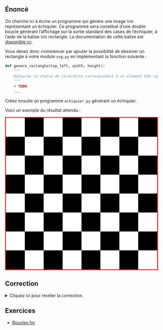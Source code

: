 ## Énoncé

On cherche ici à écrire un programme qui génère une image `SVG` représentant un échiquier.
Ce programme sera constitué d’une double boucle générant l’affichage sur la sortie standard des cases de l’échiquier, à l’aide de la balise `SVG` rectangle.
La documentation de cette balise est [disponible ici](https://www.w3schools.com/graphics/svg_rect.asp).

Vous devez donc commencer par ajouter la possibilité de dessiner un rectangle à votre module `svg.py` en implémentant la fonction suivante :

```python
def genere_rectangle(top_left, width, height):
    """
    Retourne la chaîne de caractères correspondant à un élément SVG représentant un rectangle.
    """
    # TODO
    ...
```

Créez ensuite un programme `echiquier.py` générant un échiquier.

Voici un exemple du résultat attendu :

![echiquier](echiquier.svg)

## Correction
<details markdown="1">
<summary>Cliquez ici pour révéler la correction.</summary>
Voici le code de correction pour la fonction du module `svg` générant un rectangle :

```python
def genere_rectangle(top_left, width, height):
    """
    Retourne la chaîne de caractères correspondant à un élément SVG représentant un rectangle.
    """
    # Les parenthèses permettent sont là seulement pour couper
    # la ligne en deux pour qu'elle ne soit pas trop longue
    return (
        f'<rect x="{top_left.x}" y="{top_left.y}" '
        f'width="{width}" height="{height}" />'
    )
```

Et voici le code de correction du programme principal `echiquier.py`:

```python
#!/usr/bin/env python3
"""Dessin d'un échiquier en SVG."""
import svg

# On définit la taille de notre image
BORDER_WIDTH = 2  # Doit être un multiple de 2
TAILLE_ECHIQUIER = 400  # Doit être un multiple de 8
TAILLE_CASE = TAILLE_ECHIQUIER // 8


def main():
    """Point d'entrée du programme."""
    # On démarre l'image SVG
    print(svg.genere_balise_debut_image(404, 404))

    # On commence par tout colorier en blanc
    # sinon l’image sera transparente
    # On ajoute un bord rouge
    # Le bord d'épaisseur 2 est dessiné 1 pixel à gauche et 1 pixel à droite du
    # point donné, donc on divise par 2 la taille du bord.
    print(svg.genere_balise_debut_groupe("red", "white", BORDER_WIDTH))
    print(
        svg.genere_rectangle(
            svg.Point(BORDER_WIDTH // 2, BORDER_WIDTH // 2),
            TAILLE_ECHIQUIER + BORDER_WIDTH,
            TAILLE_ECHIQUIER + BORDER_WIDTH,
        )
    )
    print(svg.genere_balise_fin_groupe())

    # Puis on ajoute des carrés noirs par-dessus
    print(svg.genere_balise_debut_groupe("none", "black", 0))
    for ligne in range(8):
        for colonne in range(8):
            if (ligne + colonne) % 2:
                top_left_x = colonne * TAILLE_CASE + BORDER_WIDTH
                top_left_y = ligne * TAILLE_CASE + BORDER_WIDTH
                print(
                    svg.genere_rectangle(
                        svg.Point(top_left_x, top_left_y), TAILLE_CASE, TAILLE_CASE
                    )
                )
    print(svg.genere_balise_fin_groupe())

    # On termine l'image SVG
    print(svg.genere_balise_fin_image())


if __name__ == "__main__":
    main()
```
</details>

## Exercices

- [Boucles for](/2-iterations/travaux-pratiques/05-convertisseur/exercices/01-boucles-for/index.html)
